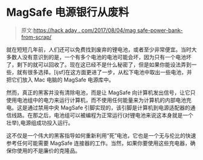 # MagSafe 电源银行从废料

> 原文:[https://hack aday . com/2017/08/04/mag safe-power-bank-from-scrap/](https://hackaday.com/2017/08/04/magsafe-power-bank-from-scrap/)

就在短短几年前，人们还可以免费找到废弃的锂电池，或者至少非常便宜。当时大多数人没有意识到的是，一个有多个电池的电池可能会坏，因为只有一个电池坏了，剩下的就可以回收了。现在这已经不是什么秘密了，但是如果你能设法弄到一些，就有很多选择。[ijsf]在这方面更进了一步，从松下电池中取出一些电池，并把它们放入 Mac 电脑的 MagSafe 电源库中。

然而，真正的黑客并没有清除电池，而是让 MagSafe 向计算机发出信号，让它只使用电池组中的电力来运行计算机，而不使用任何能量来为计算机的内部电池充电。这是通过禁用中央 MagSafe 引脚实现的，该引脚是计算机到电源适配器的通信线路。在那之后，电池组可以被编程为正常运行(对锂电池来说这本身就是一个壮举),电源组成功投入运行。

这不仅是一个伟大的黑客指导如何重新利用“死”电池，它也是一个无与伦比的快速参考任何可能需要 MagSafe 连接器的工作。当然，如果你要使用这些充电器，确保你使用的不是廉价的克隆品。